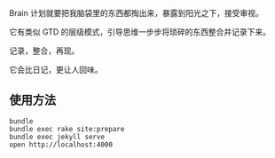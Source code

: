 Brain 计划就要把我脑袋里的东西都掏出来，暴露到阳光之下，接受审视。

它有类似 GTD 的层级模式，引导思维一步步将琐碎的东西整合并记录下来。

记录，整合，再现。

它会比日记，更让人回味。

## 使用方法

    bundle
    bundle exec rake site:prepare
    bundle exec jekyll serve
    open http://localhost:4000

